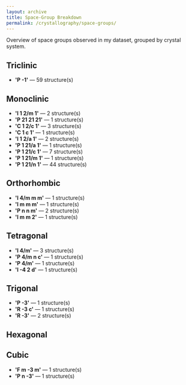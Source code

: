 ```yaml
---
layout: archive
title: Space-Group Breakdown
permalink: /crystallography/space-groups/
---
```


Overview of space groups observed in my dataset, grouped by crystal system.

## Triclinic

- **'P -1'** — 59 structure(s) 


## Monoclinic

- **'I 1 2/m 1'** — 2 structure(s) 
- **'P 21 21 21'** — 1 structure(s) 
- **'C 1 2/c 1'** — 3 structure(s) 
- **'C 1 c 1'** — 1 structure(s)
- **'I 1 2/a 1'** — 2 structure(s)  
- **'P 1 21/a 1'** — 1 structure(s)  
- **'P 1 21/c 1'** — 7 structure(s)   
- **'P 1 21/m 1'** — 1 structure(s) 
- **'P 1 21/n 1'** — 44 structure(s)


## Orthorhombic

- **'I 4/m m m'** — 1 structure(s) 
- **'I m m m'** — 1 structure(s) 
- **'P n n m'** — 2 structure(s)  
- **'I m m 2'** — 1 structure(s) 


## Tetragonal

- **'I 4/m'** — 3 structure(s) 
- **'P 4/m n c'** — 1 structure(s)  
- **'P 4/m'** — 1 structure(s) 
- **'I -4 2 d'** — 1 structure(s)  


## Trigonal

- **'P -3'** — 1 structure(s) 
- **'R -3 c'** — 1 structure(s)
- **'R -3'** — 2 structure(s) 


## Hexagonal



## Cubic

- **'F m -3 m'** — 1 structure(s)  
- **'P n -3'** — 1 structure(s)   




